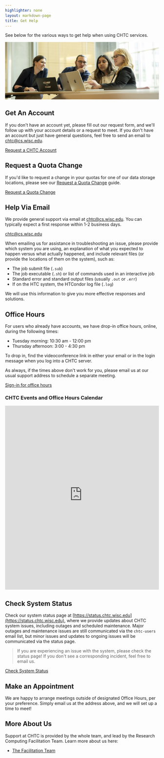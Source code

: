 ```yaml
---
highlighter: none
layout: markdown-page
title: Get Help
---
```


See below for the various ways to get help when using CHTC services. 

<img src="/images/20240308_facilitators_morgridge.jpg" class= "img-fluid"/>

## Get An Account

If you don't have an account yet, please fill out our request form, and we'll
follow up with your account details or a request to meet. If you don't have an
account but just have general questions, feel free to send an email to
[chtc@cs.wisc.edu](Mailto:chtc@cs.wisc.edu).

<div class="d-flex mb-3">
	<div class="p-3 m-auto">
		<a class="btn btn-primary" href="https://uwmadison.co1.qualtrics.com/jfe/form/SV_8f6nTgaaVhefdmS">Request a CHTC Account</a>
	</div>
</div>

## Request a Quota Change

If you'd like to request a change in your quotas for one of our data
storage locations, please see our [Request a Quota Change](quota-request) guide.

<div class="d-flex mb-3">
	<div class="p-3 m-auto">
		<a class="btn btn-primary" href="quota-request">Request a Quota Change</a>
	</div>
</div>

## Help Via Email

We provide general support via email at [chtc@cs.wisc.edu](mailto:chtc@cs.wisc.edu). You can typically
expect a first response within 1-2 business days. 

<div class="d-flex mb-3">
	<div class="p-3 m-auto">
		<a class="btn btn-primary" href="mailto:chtc@cs.wisc.edu">chtc@cs.wisc.edu</a>
	</div>
</div>

When emailing us for assistance in troubleshooting an issue, please provide which system you are using, 
an explanation of what you expected to happen versus what actually happened, and include relevant files
(or provide the locations of them on the system), such as:

* The job submit file (`.sub`)
* The job executable (`.sh`) or list of commands used in an interactive job
* Standard error and standard output files (usually `.out` or `.err`)
* If on the HTC system, the HTCondor log file (`.log`)

We will use this information to give you more effective responses and solutions.

## Office Hours

<!-- **Cancellations will be announced via email and on this webpage.** -->

<!-- **We will have a limited office hour schedule over the winter break, beginning Dec. 18.**
**Office hours will only be held on the following dates during this period:**

- **Thursday, Dec. 21st, 3:00 - 4:30 pm**
- **Thursday, Jan. 4th, 3:00 - 4:30 pm**
- **Thursday, Jan. 11th, 3:00 - 4:30 pm**
- **Thursday, Jan. 18th, 3:00 - 4:30 pm**

**Our regular office hour schedule will resume Jan. 22.** 
-->

For users who already have accounts, we have drop-in office hours, online, during the following times:

-   Tuesday morning: 10:30 am - 12:00 pm
-   Thursday afternoon: 3:00 - 4:30 pm

To drop in, find the videoconference link in either your email or in the 
login message when you log into a CHTC server. 

As always, if the times above don't work for you, please email us 
at our usual support address to schedule a separate meeting. 

<div class="d-flex mb-3">
	<div class="p-3 m-auto">
		<a class="btn btn-primary" href="sign-in.html">Sign-in for office hours</a>
	</div>
</div>

### CHTC Events and Office Hours Calendar
<iframe id="open-web-calendar" 
    style="background:url('https://raw.githubusercontent.com/niccokunzmann/open-web-calendar/master/static/img/loaders/circular-loader.gif') center center no-repeat;"
    src="https://open-web-calendar.hosted.quelltext.eu/calendar.html?ending_hour=18&amp;hour_format=%25g%3A%25i%E2%80%AF%25a&amp;prefer_browser_language=true&amp;start_of_week=work&amp;starting_hour=8&amp;tab=week&amp;tabs=month&amp;tabs=week&amp;target=_blank&amp;title=CHTC%20Events%20and%20Office%20Hours&amp;url=https%3A%2F%2Fcalendar.google.com%2Fcalendar%2Fical%2Fc_ab942dce7a1330adb574945756788f3c3291e5e0e8508de8d8b7b9dda1ea4a0b%2540group.calendar.google.com%2Fpublic%2Fbasic.ics"
    sandbox="allow-scripts allow-same-origin allow-popups"
    allowTransparency="true" scrolling="no" 
    frameborder="0" height="600px" width="100%"></iframe>

## Check System Status

Check our system status page at [https://status.chtc.wisc.edu](https://status.chtc.wisc.edu), where we 
provide updates  about CHTC system issues, including outages and scheduled maintenance. Major outages and maintenance  issues are still communicated via the `chtc-users` email list, but minor issues and updates to 
ongoing issues will be communicated via the status page. 

> If you are experiencing an issue with the system, please check the status page! If you 
> don't see a corresponding incident, feel free to email us.

<div class="d-flex mb-3">
	<div class="p-3 m-auto">
		<a class="btn btn-primary" href="https://status.chtc.wisc.edu">Check System Status</a>
	</div>
</div>

## Make an Appointment

We are happy to arrange meetings outside of designated Office Hours, per
your preference. Simply email us at the address above, and we will set
up a time to meet!

## More About Us

Support at CHTC is provided by the whole team, and lead by the Research 
Computing Facilitation Team. Learn more about us here: 

* [The Facilitation Team](facilitation-team.html)

